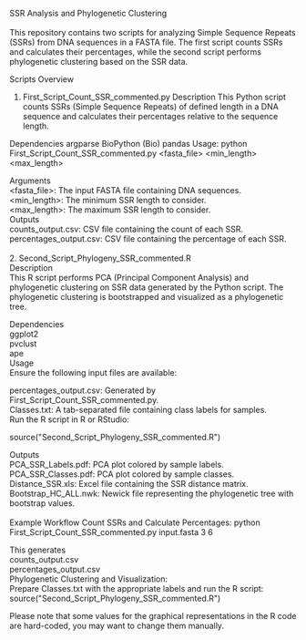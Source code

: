 SSR Analysis and Phylogenetic Clustering<br><br>
This repository contains two scripts for analyzing  Simple Sequence Repeats (SSRs) from DNA sequences in a FASTA file. The first script counts SSRs and calculates their percentages, while the second script performs phylogenetic clustering based on the SSR data.<br>

Scripts Overview
1. First_Script_Count_SSR_commented.py
Description
This Python script counts  SSRs (Simple Sequence Repeats) of defined length in a DNA sequence and calculates their percentages relative to the sequence length.

Dependencies
argparse
BioPython (Bio)
pandas
Usage:
python First_Script_Count_SSR_commented.py <fasta_file> <min_length> <max_length>

Arguments<br>
<fasta_file>: The input FASTA file containing DNA sequences.<br>
<min_length>: The minimum SSR length to consider.<br>
<max_length>: The maximum SSR length to consider.<br>
Outputs<br>
counts_output.csv: CSV file containing the count of each SSR.<br>
percentages_output.csv: CSV file containing the percentage of each SSR.<br><br>
2. Second_Script_Phylogeny_SSR_commented.R<br>
Description<br>
This R script performs PCA (Principal Component Analysis) and phylogenetic clustering on SSR data generated by the Python script. The phylogenetic clustering is bootstrapped and visualized as a phylogenetic tree.

Dependencies<br>
ggplot2<br>
pvclust<br>
ape<br>
Usage<br>
Ensure the following input files are available:<br>

percentages_output.csv: Generated by First_Script_Count_SSR_commented.py.<br>
Classes.txt: A tab-separated file containing class labels for samples.<br>
Run the R script in R or RStudio:

source("Second_Script_Phylogeny_SSR_commented.R")

Outputs<br>
PCA_SSR_Labels.pdf: PCA plot colored by sample labels.<br>
PCA_SSR_Classes.pdf: PCA plot colored by sample classes.<br>
Distance_SSR.xls: Excel file containing the SSR distance matrix.<br>
Bootstrap_HC_ALL.nwk: Newick file representing the phylogenetic tree with bootstrap values.<br><br>
Example Workflow
Count SSRs and Calculate Percentages:
python First_Script_Count_SSR_commented.py input.fasta 3 6

This generates<br>
counts_output.csv<br>
percentages_output.csv<br>
Phylogenetic Clustering and Visualization:<br>
Prepare Classes.txt with the appropriate labels and run the R script:
source("Second_Script_Phylogeny_SSR_commented.R")

Please note that some values for the graphical representations in the R code are hard-coded,  you may want to change them manually.
